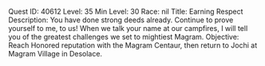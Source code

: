 Quest ID: 40612
Level: 35
Min Level: 30
Race: nil
Title: Earning Respect
Description: You have done strong deeds already. Continue to prove yourself to me, to us! When we talk your name at our campfires, I will tell you of the greatest challenges we set to mightiest Magram.
Objective: Reach Honored reputation with the Magram Centaur, then return to Jochi at Magram Village in Desolace.

